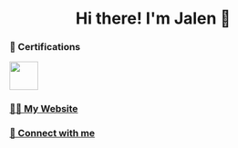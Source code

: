 <h1 align="center"> Hi there! I'm Jalen 👋</h3>

### 🧾 Certifications
<a href="https://www.credly.com/org/comptia/badge/comptia-a-ce-certification.1"> <img src="https://intellectualpoint.com/wp-content/uploads/2019/04/a-logo-eps.jpg" align="center" height="50" width="50" />

### 👨‍💻 My Website

### 🔗 Connect with me

